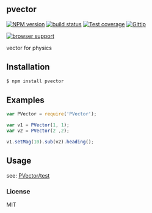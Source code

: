 pvector
---------------

[![NPM version][npm-image]][npm-url]
[![build status][travis-image]][travis-url]
[![Test coverage][coveralls-image]][coveralls-url]
[![Gittip][gittip-image]][gittip-url]

[npm-image]: https://img.shields.io/npm/v/pvector.svg?style=flat-square
[npm-url]: https://npmjs.org/package/pvector
[travis-image]: https://img.shields.io/travis/dead-horse/pvector.svg?style=flat-square
[travis-url]: https://travis-ci.org/dead-horse/pvector
[coveralls-image]: https://img.shields.io/coveralls/dead-horse/pvector.svg?style=flat-square
[coveralls-url]: https://coveralls.io/r/dead-horse/pvector?branch=master
[gittip-image]: https://img.shields.io/gittip/dead-horse.svg?style=flat-square
[gittip-url]: https://www.gittip.com/dead-horse/

[![browser support](https://ci.testling.com/dead-horse/pvector.png)](https://ci.testling.com/dead-horse/pvector)

vector for physics

## Installation

```bash
$ npm install pvector
```

## Examples

```js
var PVector = require('PVector');

var v1 = PVector(1, 1);
var v2 = PVector(2 ,2);

v1.setMag(10).sub(v2).heading();
```

## Usage

see: [PVector/test](https://github.com/dead-horse/pvector/blob/master/test/index.test.js)

### License

MIT
